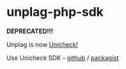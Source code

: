 # unplag-php-sdk  

**DEPRECATED!!!**  

Unplag is now [Unicheck!](https://unicheck.com)  

Use Unicheck SDK - [github](https://github.com/unicheck/unicheck-corp-php-sdk) / [packagist](https://packagist.org/packages/unicheck/unicheck-corp-php-sdk)